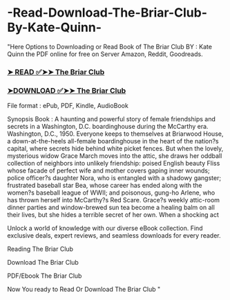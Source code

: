 # -Read-Download-The-Briar-Club-By-Kate-Quinn-

"Here Options to Downloading or Read Book of The Briar Club BY : Kate Quinn the PDF online for free on Server Amazon, Reddit, Goodreads.

### [➤ READ ✅➤➤ The Briar Club](https://en.ebooksteach.xyz/?book=181110045-the-briar-club)
### [➤DOWNLOAD ✅➤➤ The Briar Club](https://en.ebooksteach.xyz/?book=181110045-the-briar-club)

File format : ePub, PDF, Kindle, AudioBook

Synopsis Book : A haunting and powerful story of female friendships and secrets in a Washington, D.C. boardinghouse during the McCarthy era. Washington, D.C., 1950. Everyone keeps to themselves at Briarwood House, a down-at-the-heels all-female boardinghouse in the heart of the nation?s capital, where secrets hide behind white picket fences. But when the lovely, mysterious widow Grace March moves into the attic, she draws her oddball collection of neighbors into unlikely friendship: poised English beauty Fliss whose facade of perfect wife and mother covers gaping inner wounds; police officer?s daughter Nora, who is entangled with a shadowy gangster; frustrated baseball star Bea, whose career has ended along with the women?s baseball league of WWII; and poisonous, gung-ho Arlene, who has thrown herself into McCarthy?s Red Scare. Grace?s weekly attic-room dinner parties and window-brewed sun tea become a healing balm on all their lives, but she hides a terrible secret of her own. When a shocking act 

Unlock a world of knowledge with our diverse eBook collection. Find exclusive deals, expert reviews, and seamless downloads for every reader.

Reading The Briar Club

Download The Briar Club

PDF/Ebook The Briar Club

Now You ready to Read Or Download The Briar Club
"
